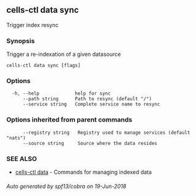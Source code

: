 ## cells-ctl data sync

Trigger index resync

### Synopsis

Trigger a re-indexation of a given datasource

```
cells-ctl data sync [flags]
```

### Options

```
  -h, --help             help for sync
      --path string      Path to resync (default "/")
      --service string   Complete service name to resync
```

### Options inherited from parent commands

```
      --registry string   Registry used to manage services (default "nats")
      --source string     Source where the data resides
```

### SEE ALSO

* [cells-ctl data](cells-ctl-data)	 - Commands for managing indexed data

###### Auto generated by spf13/cobra on 19-Jun-2018

